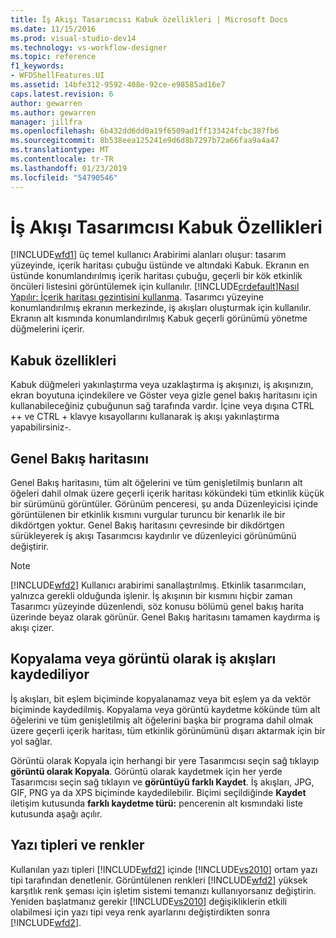 ```yaml
---
title: İş Akışı Tasarımcısı Kabuk özellikleri | Microsoft Docs
ms.date: 11/15/2016
ms.prod: visual-studio-dev14
ms.technology: vs-workflow-designer
ms.topic: reference
f1_keywords:
- WFDShellFeatures.UI
ms.assetid: 14bfe312-9592-408e-92ce-e98585ad16e7
caps.latest.revision: 6
author: gewarren
ms.author: gewarren
manager: jillfra
ms.openlocfilehash: 6b432dd6dd0a19f6509ad1ff133424fcbc387fb6
ms.sourcegitcommit: 8b538eea125241e9d6d8b7297b72a66faa9a4a47
ms.translationtype: MT
ms.contentlocale: tr-TR
ms.lasthandoff: 01/23/2019
ms.locfileid: "54790546"
---
```

# <a name="workflow-designer-shell-features"></a>İş Akışı Tasarımcısı Kabuk Özellikleri
[!INCLUDE[wfd1](../includes/wfd1-md.md)] üç temel kullanıcı Arabirimi alanları oluşur: tasarım yüzeyinde, içerik haritası çubuğu üstünde ve altındaki Kabuk. Ekranın en üstünde konumlandırılmış içerik haritası çubuğu, geçerli bir kök etkinlik öncüleri listesini görüntülemek için kullanılır. [!INCLUDE[crdefault](../includes/crdefault-md.md)][Nasıl Yapılır: İçerik haritası gezintisini kullanma](../workflow-designer/how-to-use-breadcrumb-navigation.md). Tasarımcı yüzeyine konumlandırılmış ekranın merkezinde, iş akışları oluşturmak için kullanılır. Ekranın alt kısmında konumlandırılmış Kabuk geçerli görünümü yönetme düğmelerini içerir.  
  
## <a name="shell-features"></a>Kabuk özellikleri  
 Kabuk düğmeleri yakınlaştırma veya uzaklaştırma iş akışınızı, iş akışınızın, ekran boyutuna içindekilere ve Göster veya gizle genel bakış haritasını için kullanabileceğiniz çubuğunun sağ tarafında vardır. İçine veya dışına CTRL ++ ve CTRL + klavye kısayollarını kullanarak iş akışı yakınlaştırma yapabilirsiniz-.  
  
## <a name="overview-map"></a>Genel Bakış haritasını  
 Genel Bakış haritasını, tüm alt öğelerini ve tüm genişletilmiş bunların alt öğeleri dahil olmak üzere geçerli içerik haritası kökündeki tüm etkinlik küçük bir sürümünü görüntüler. Görünüm penceresi, şu anda Düzenleyicisi içinde görüntülenen bir etkinlik kısmını vurgular turuncu bir kenarlık ile bir dikdörtgen yoktur. Genel Bakış haritasını çevresinde bir dikdörtgen sürükleyerek iş akışı Tasarımcısı kaydırılır ve düzenleyici görünümünü değiştirir.  
  
> [!NOTE]
>  [!INCLUDE[wfd2](../includes/wfd2-md.md)] Kullanıcı arabirimi sanallaştırılmış. Etkinlik tasarımcıları, yalnızca gerekli olduğunda işlenir. İş akışının bir kısmını hiçbir zaman Tasarımcı yüzeyinde düzenlendi, söz konusu bölümü genel bakış harita üzerinde beyaz olarak görünür. Genel Bakış haritasını tamamen kaydırma iş akışı çizer.  
  
## <a name="copying-or-saving-workflows-as-images"></a>Kopyalama veya görüntü olarak iş akışları kaydediliyor  
 İş akışları, bit eşlem biçiminde kopyalanamaz veya bit eşlem ya da vektör biçiminde kaydedilmiş. Kopyalama veya görüntü kaydetme kökünde tüm alt öğelerini ve tüm genişletilmiş alt öğelerini başka bir programa dahil olmak üzere geçerli içerik haritası, tüm etkinlik görünümünü dışarı aktarmak için bir yol sağlar.  
  
 Görüntü olarak Kopyala için herhangi bir yere Tasarımcısı seçin sağ tıklayıp **görüntü olarak Kopyala**. Görüntü olarak kaydetmek için her yerde Tasarımcısı seçin sağ tıklayın ve **görüntüyü farklı Kaydet**. İş akışları, JPG, GIF, PNG ya da XPS biçiminde kaydedilebilir. Biçimi seçildiğinde **Kaydet** iletişim kutusunda **farklı kaydetme türü:** pencerenin alt kısmındaki liste kutusunda aşağı açılır.  
  
## <a name="fonts-and-colors"></a>Yazı tipleri ve renkler  
 Kullanılan yazı tipleri [!INCLUDE[wfd2](../includes/wfd2-md.md)] içinde [!INCLUDE[vs2010](../includes/vs2010-md.md)] ortam yazı tipi tarafından denetlenir. Görüntülenen renkleri [!INCLUDE[wfd2](../includes/wfd2-md.md)] yüksek karşıtlık renk şeması için işletim sistemi temanızı kullanıyorsanız değiştirin. Yeniden başlatmanız gerekir [!INCLUDE[vs2010](../includes/vs2010-md.md)] değişikliklerin etkili olabilmesi için yazı tipi veya renk ayarlarını değiştirdikten sonra [!INCLUDE[wfd2](../includes/wfd2-md.md)].